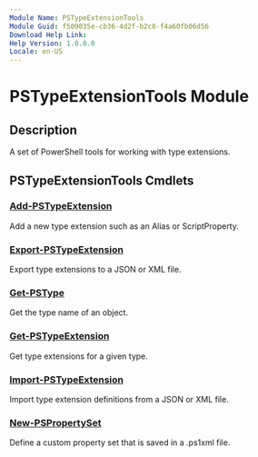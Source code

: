 ```yaml
---
Module Name: PSTypeExtensionTools
Module Guid: f509035e-cb36-4d2f-b2c8-f4a60fb06d56
Download Help Link:
Help Version: 1.0.0.0
Locale: en-US
---
```


# PSTypeExtensionTools Module

## Description

A set of PowerShell tools for working with type extensions.

## PSTypeExtensionTools Cmdlets

### [Add-PSTypeExtension](Add-PSTypeExtension.md)

Add a new type extension such as an Alias or ScriptProperty.

### [Export-PSTypeExtension](Export-PSTypeExtension.md)

Export type extensions to a JSON or XML file.

### [Get-PSType](Get-PSType.md)

Get the type name of an object.

### [Get-PSTypeExtension](Get-PSTypeExtension.md)

Get type extensions for a given type.

### [Import-PSTypeExtension](Import-PSTypeExtension.md)

Import type extension definitions from a JSON or XML file.

### [New-PSPropertySet](New-PSPropertySet.md)

Define a custom property set that is saved in a .ps1xml file.

